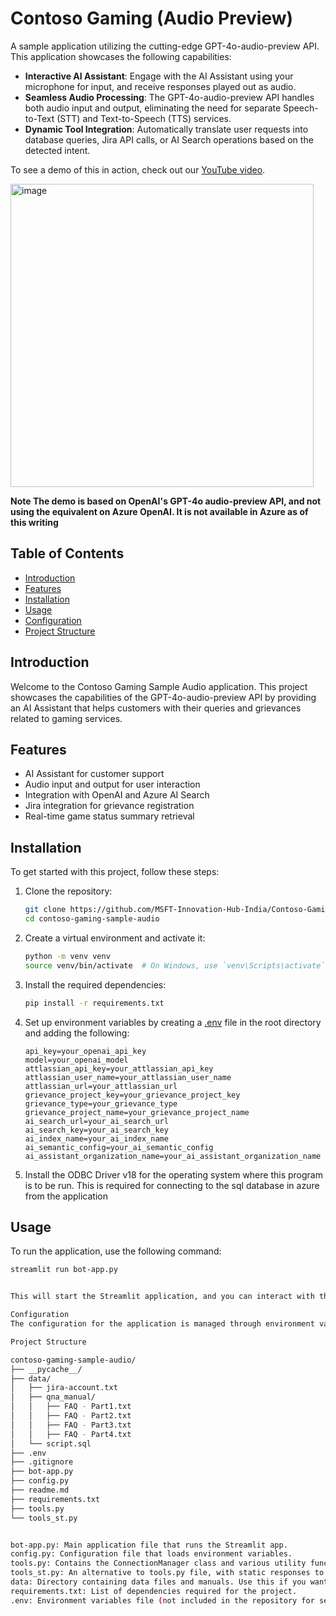# Contoso Gaming (Audio Preview)

A sample application utilizing the cutting-edge GPT-4o-audio-preview API. This application showcases the following capabilities:
- **Interactive AI Assistant**: Engage with the AI Assistant using your microphone for input, and receive responses played out as audio.
- **Seamless Audio Processing**: The GPT-4o-audio-preview API handles both audio input and output, eliminating the need for separate Speech-to-Text (STT) and Text-to-Speech (TTS) services.
- **Dynamic Tool Integration**: Automatically translate user requests into database queries, Jira API calls, or AI Search operations based on the detected intent.

To see a demo of this in action, check out our [YouTube video](https://youtu.be/2skyRF-_ZD0).

<img width="485" alt="image" src="https://github.com/user-attachments/assets/80c96e24-80c4-4eea-b7f7-13bd040c1c18" />


**Note The demo is based on OpenAI's GPT-4o audio-preview API, and not using the equivalent on Azure OpenAI. It is not available in Azure as of this writing**

## Table of Contents
- [Introduction](#introduction)
- [Features](#features)
- [Installation](#installation)
- [Usage](#usage)
- [Configuration](#configuration)
- [Project Structure](#project-structure)


## Introduction
Welcome to the Contoso Gaming Sample Audio application. This project showcases the capabilities of the GPT-4o-audio-preview API by providing an AI Assistant that helps customers with their queries and grievances related to gaming services.

## Features
- AI Assistant for customer support
- Audio input and output for user interaction
- Integration with OpenAI and Azure AI Search
- Jira integration for grievance registration
- Real-time game status summary retrieval

## Installation
To get started with this project, follow these steps:

1. Clone the repository:
    ```sh
    git clone https://github.com/MSFT-Innovation-Hub-India/Contoso-Gaming-Audio-Preview.git
    cd contoso-gaming-sample-audio
    ```

2. Create a virtual environment and activate it:
    ```sh
    python -m venv venv
    source venv/bin/activate  # On Windows, use `venv\Scripts\activate`
    ```

3. Install the required dependencies:
    ```sh
    pip install -r requirements.txt
    ```

4. Set up environment variables by creating a [.env](http://_vscodecontentref_/1) file in the root directory and adding the following:
    ```env
    api_key=your_openai_api_key
    model=your_openai_model
    attlassian_api_key=your_attlassian_api_key
    attlassian_user_name=your_attlassian_user_name
    attlassian_url=your_attlassian_url
    grievance_project_key=your_grievance_project_key
    grievance_type=your_grievance_type
    grievance_project_name=your_grievance_project_name
    ai_search_url=your_ai_search_url
    ai_search_key=your_ai_search_key
    ai_index_name=your_ai_index_name
    ai_semantic_config=your_ai_semantic_config
    ai_assistant_organization_name=your_ai_assistant_organization_name
    ```
5. Install the ODBC Driver v18 for the operating system where this program is to be run. This is required for connecting to the sql database in azure from the application
## Usage
To run the application, use the following command:
```sh
streamlit run bot-app.py


This will start the Streamlit application, and you can interact with the AI Assistant through the web interface.

Configuration
The configuration for the application is managed through environment variables defined in the .env file. The config.py file loads these variables and makes them available to the application.

Project Structure

contoso-gaming-sample-audio/
├── __pycache__/
├── data/
│   ├── jira-account.txt
│   ├── qna_manual/
│   │   ├── FAQ - Part1.txt
│   │   ├── FAQ - Part2.txt
│   │   ├── FAQ - Part3.txt
│   │   ├── FAQ - Part4.txt
│   └── script.sql
├── .env
├── .gitignore
├── bot-app.py
├── config.py
├── readme.md
├── requirements.txt
├── tools.py
└── tools_st.py


bot-app.py: Main application file that runs the Streamlit app.
config.py: Configuration file that loads environment variables.
tools.py: Contains the ConnectionManager class and various utility functions.
tools_st.py: An alternative to tools.py file, with static responses to the function calls. Use this if you do not want to worry about integrating with Jira, sql database, AI Search. You will need to make minor changes in bot-app.py to use this class
data: Directory containing data files and manuals. Use this if you want to recreate the same content as in the Youtube video above, to run the sample.
requirements.txt: List of dependencies required for the project.
.env: Environment variables file (not included in the repository for security reasons).
